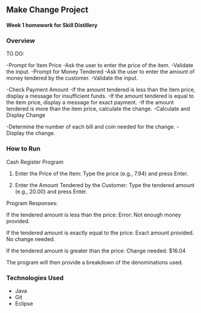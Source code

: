 ## Make Change Project

#### Week 1 homework for Skill Distillery


### Overview

TO DO:

-Prompt for Item Price
-Ask the user to enter the price of the item.
-Validate the input.
-Prompt for Money Tendered
-Ask the user to enter the amount of money tendered by the customer.
-Validate the input.

-Check Payment Amount
-If the amount tendered is less than the item price, display a message for insufficient funds.
-If the amount tendered is equal to the item price, display a message for exact payment.
-If the amount tendered is more than the item price, calculate the change.
-Calculate and Display Change

-Determine the number of each bill and coin needed for the change.
-Display the change.



### How to Run

Cash Register Program
1. Enter the Price of the Item:
Type the price (e.g., 7.94) and press Enter.

2. Enter the Amount Tendered by the Customer:
Type the tendered amount (e.g., 20.00) and press Enter.


Program Responses:

If the tendered amount is less than the price:
Error: Not enough money provided.

If the tendered amount is exactly equal to the price:
Exact amount provided. No change needed.

If the tendered amount is greater than the price:
Change needed: $16.04

The program will then provide a breakdown of the denominations used.



### Technologies Used

  * Java
  * Git
  * Eclipse
  
  
